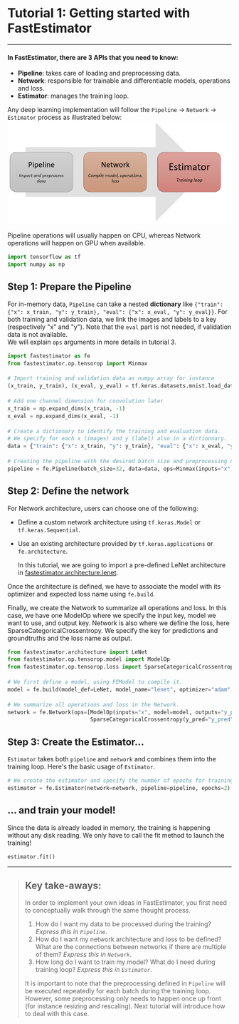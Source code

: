 # Tutorial 1: Getting started with FastEstimator
_____

#### In FastEstimator, there are 3 APIs that you need to know:

* __Pipeline__: takes care of loading and preprocessing data.
* __Network__: responsible for trainable and differentiable models, operations and loss.
* __Estimator__: manages the training loop.

Any deep learning implementation will follow the `Pipeline` -> `Network` -> `Estimator` process as illustrated below:<img src="image/workflow.png">

Pipeline operations will usually happen on CPU, whereas Network operations will happen on GPU when available.



```python
import tensorflow as tf
import numpy as np
```

## Step 1: Prepare the Pipeline

For in-memory data, `Pipeline` can take a nested **dictionary** like `{"train": {"x": x_train, "y": y_train}, "eval": {"x": x_eval, "y": y_eval}}`.  For both training and validation data, we link the images and labels to a key (respectively "x" and "y"). Note that the `eval` part is not needed, if validation data is not available.  
We will explain `ops` arguments in more details in tutorial 3.


```python
import fastestimator as fe
from fastestimator.op.tensorop import Minmax

# Import training and validation data as numpy array for instance
(x_train, y_train), (x_eval, y_eval) = tf.keras.datasets.mnist.load_data()

# Add one channel dimension for convolution later
x_train = np.expand_dims(x_train, -1) 
x_eval = np.expand_dims(x_eval, -1) 

# Create a dictionary to identify the training and evaluation data.
# We specify for each x (images) and y (label) also in a dictionnary.
data = {"train": {"x": x_train, "y": y_train}, "eval": {"x": x_eval, "y": y_eval}}

# Creating the pipeline with the desired batch_size and preprocessing operation (here Minmax).
pipeline = fe.Pipeline(batch_size=32, data=data, ops=Minmax(inputs="x", outputs="x"))
```

## Step 2: Define the network

For Network architecture, users can choose one of the following:
* Define a custom network architecture using  `tf.keras.Model` or `tf.keras.Sequential`.  
* Use an existing architecture provided by `tf.keras.applications` or `fe.architecture`. 

    In this tutorial, we are going to import a pre-defined LeNet architecture in [fastestimator.architecture.lenet](https://github.com/fastestimator/fastestimator/blob/master/fastestimator/architecture/lenet.py).

Once the architecture is defined, we have to associate the model with its optimizer and expected loss name using `fe.build`.

Finally, we create the Network to summarize all operations and loss. In this case, we have one ModelOp where we specify the input key, model we want to use, and output key.
Network is also where we define the loss, here SparseCategoricalCrossentropy. We specify the key for predictions and groundtruths and the loss name as output. 


```python
from fastestimator.architecture import LeNet
from fastestimator.op.tensorop.model import ModelOp
from fastestimator.op.tensorop.loss import SparseCategoricalCrossentropy

# We first define a model, using FEModel to compile it.
model = fe.build(model_def=LeNet, model_name="lenet", optimizer="adam", loss_name="loss")

# We summarize all operations and loss in the Network.
network = fe.Network(ops=[ModelOp(inputs="x", model=model, outputs="y_pred"), 
                          SparseCategoricalCrossentropy(y_pred="y_pred", y_true="y", outputs="loss")])
```

## Step 3: Create the Estimator...

`Estimator` takes both `pipeline` and `network` and combines them into the training loop. Here's the basic usage of `Estimator`. 


```python
# We create the estimator and specify the number of epochs for training.
estimator = fe.Estimator(network=network, pipeline=pipeline, epochs=2)
```

## ... and train your model!

Since the data is already loaded in memory, the training is happening without any disk reading. We only have to call the fit method to launch the training!


```python
estimator.fit()
```

___
> ## Key take-aways:
>
> In order to implement your own ideas in FastEstimator, you first need to conceptually walk through the same thought process.
>1. How do I want my data to be processed during the training? _Express this in `Pipeline`_.
>2. How do I want my network architecture and loss to be defined? What are the connections between networks if there are multiple of them? _Express this in `Network`_.
>3. How long do I want to train my model? What do I need during training loop? _Express this in `Estimator`_.
>
>It is important to note that the preprocessing defined in `Pipeline` will be executed repeatedly for each batch during the training loop. However, some preprocessing only needs to happen once up front (for instance resizing and rescaling). Next tutorial will introduce how to deal with this case.
